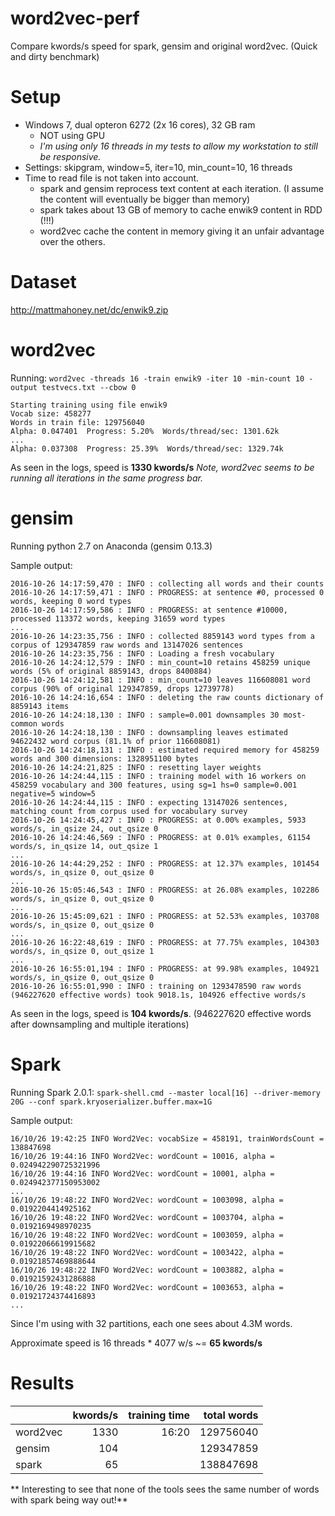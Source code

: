 # word2vec-perf
Compare kwords/s speed for spark, gensim and original word2vec. (Quick and dirty benchmark)


# Setup
- Windows 7, dual opteron 6272 (2x 16 cores), 32 GB ram
  - NOT using GPU
  - *I'm using only 16 threads in my tests to allow my workstation to still be responsive.*
- Settings: skipgram, window=5, iter=10, min_count=10, 16 threads
- Time to read file is not taken into account.
  - spark and gensim reprocess text content at each iteration. (I assume the content will eventually be bigger than memory)
  - spark takes about 13 GB of memory to cache enwik9 content in RDD (!!!)
  - word2vec cache the content in memory giving it an unfair advantage over the others.

# Dataset
http://mattmahoney.net/dc/enwik9.zip

# word2vec
Running: `word2vec -threads 16 -train enwik9 -iter 10 -min-count 10 -output testvecs.txt --cbow 0`

```
Starting training using file enwik9
Vocab size: 458277
Words in train file: 129756040
Alpha: 0.047401  Progress: 5.20%  Words/thread/sec: 1301.62k
...
Alpha: 0.037308  Progress: 25.39%  Words/thread/sec: 1329.74k
```
As seen in the logs, speed is **1330 kwords/s**
*Note, word2vec seems to be running all iterations in the same progress bar.*

# gensim
Running python 2.7 on Anaconda (gensim 0.13.3)

Sample output:
~~~~
2016-10-26 14:17:59,470 : INFO : collecting all words and their counts
2016-10-26 14:17:59,471 : INFO : PROGRESS: at sentence #0, processed 0 words, keeping 0 word types
2016-10-26 14:17:59,586 : INFO : PROGRESS: at sentence #10000, processed 113372 words, keeping 31659 word types
...
2016-10-26 14:23:35,756 : INFO : collected 8859143 word types from a corpus of 129347859 raw words and 13147026 sentences
2016-10-26 14:23:35,756 : INFO : Loading a fresh vocabulary
2016-10-26 14:24:12,579 : INFO : min_count=10 retains 458259 unique words (5% of original 8859143, drops 8400884)
2016-10-26 14:24:12,581 : INFO : min_count=10 leaves 116608081 word corpus (90% of original 129347859, drops 12739778)
2016-10-26 14:24:16,654 : INFO : deleting the raw counts dictionary of 8859143 items
2016-10-26 14:24:18,130 : INFO : sample=0.001 downsamples 30 most-common words
2016-10-26 14:24:18,130 : INFO : downsampling leaves estimated 94622432 word corpus (81.1% of prior 116608081)
2016-10-26 14:24:18,131 : INFO : estimated required memory for 458259 words and 300 dimensions: 1328951100 bytes
2016-10-26 14:24:21,825 : INFO : resetting layer weights
2016-10-26 14:24:44,115 : INFO : training model with 16 workers on 458259 vocabulary and 300 features, using sg=1 hs=0 sample=0.001 negative=5 window=5
2016-10-26 14:24:44,115 : INFO : expecting 13147026 sentences, matching count from corpus used for vocabulary survey
2016-10-26 14:24:45,427 : INFO : PROGRESS: at 0.00% examples, 5933 words/s, in_qsize 24, out_qsize 0
2016-10-26 14:24:46,569 : INFO : PROGRESS: at 0.01% examples, 61154 words/s, in_qsize 14, out_qsize 1
...
2016-10-26 14:44:29,252 : INFO : PROGRESS: at 12.37% examples, 101454 words/s, in_qsize 0, out_qsize 0
...
2016-10-26 15:05:46,543 : INFO : PROGRESS: at 26.08% examples, 102286 words/s, in_qsize 0, out_qsize 0
...
2016-10-26 15:45:09,621 : INFO : PROGRESS: at 52.53% examples, 103708 words/s, in_qsize 0, out_qsize 0
...
2016-10-26 16:22:48,619 : INFO : PROGRESS: at 77.75% examples, 104303 words/s, in_qsize 0, out_qsize 1
...
2016-10-26 16:55:01,194 : INFO : PROGRESS: at 99.98% examples, 104921 words/s, in_qsize 0, out_qsize 0
2016-10-26 16:55:01,990 : INFO : training on 1293478590 raw words (946227620 effective words) took 9018.1s, 104926 effective words/s
~~~~

As seen in the logs, speed is **104 kwords/s**.  (946227620 effective words after downsampling and multiple iterations)

# Spark
Running Spark 2.0.1: `spark-shell.cmd --master local[16] --driver-memory 20G --conf spark.kryoserializer.buffer.max=1G`

Sample output:
~~~~
16/10/26 19:42:25 INFO Word2Vec: vocabSize = 458191, trainWordsCount = 138847698
16/10/26 19:44:16 INFO Word2Vec: wordCount = 10016, alpha = 0.024942290725321996
16/10/26 19:44:16 INFO Word2Vec: wordCount = 10001, alpha = 0.024942377150953002
...
16/10/26 19:48:22 INFO Word2Vec: wordCount = 1003098, alpha = 0.0192204414925162
16/10/26 19:48:22 INFO Word2Vec: wordCount = 1003704, alpha = 0.0192169498970235
16/10/26 19:48:22 INFO Word2Vec: wordCount = 1003059, alpha = 0.01922066619915682
16/10/26 19:48:22 INFO Word2Vec: wordCount = 1003422, alpha = 0.01921857469888644
16/10/26 19:48:22 INFO Word2Vec: wordCount = 1003882, alpha = 0.01921592431286888
16/10/26 19:48:22 INFO Word2Vec: wordCount = 1003653, alpha = 0.01921724374416893
...
~~~~

Since I'm using with 32 partitions, each one sees about 4.3M words.

Approximate speed is 16 threads * 4077 w/s ~= **65 kwords/s**

# Results

|          | kwords/s | training time | total words |
| ---      | ---:     | ---:          | ---:        |
|word2vec  | 1330     | 16:20         | 129756040   | * unfair advange of data being already in memory
|gensim    | 104      |               | 129347859   |
|spark     | 65       |               | 138847698   |

** Interesting to see that none of the tools sees the same number of words with spark being way out!**
